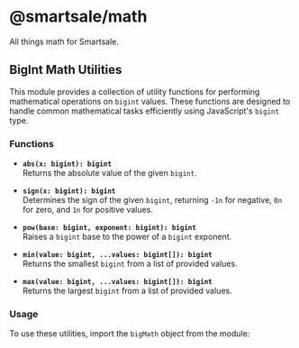 # @smartsale/math

All things math for Smartsale.

## BigInt Math Utilities

This module provides a collection of utility functions for performing mathematical operations on `bigint` values. These functions are designed to handle common mathematical tasks efficiently using JavaScript's `bigint` type.

### Functions

- **`abs(x: bigint): bigint`**  
  Returns the absolute value of the given `bigint`.

- **`sign(x: bigint): bigint`**  
  Determines the sign of the given `bigint`, returning `-1n` for negative, `0n` for zero, and `1n` for positive values.

- **`pow(base: bigint, exponent: bigint): bigint`**  
  Raises a `bigint` base to the power of a `bigint` exponent.

- **`min(value: bigint, ...values: bigint[]): bigint`**  
  Returns the smallest `bigint` from a list of provided values.

- **`max(value: bigint, ...values: bigint[]): bigint`**  
  Returns the largest `bigint` from a list of provided values.

### Usage

To use these utilities, import the `bigMath` object from the module:



